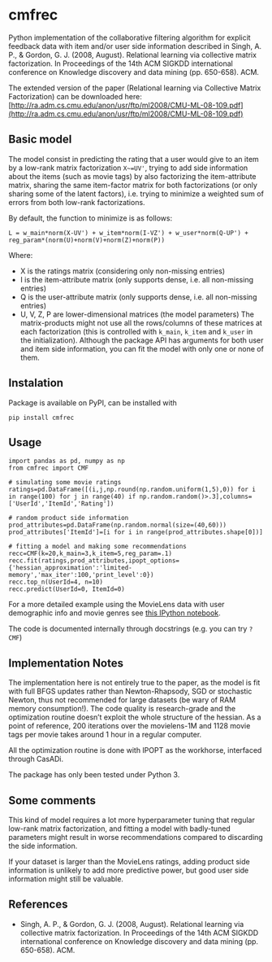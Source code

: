 # cmfrec

Python implementation of the collaborative filtering algorithm for explicit feedback data with item and/or user side information described in Singh, A. P., & Gordon, G. J. (2008, August). Relational learning via collective matrix factorization. In Proceedings of the 14th ACM SIGKDD international conference on Knowledge discovery and data mining (pp. 650-658). ACM.

The extended version of the paper (Relational learning via Collective Matrix Factorization) can be downloaded here:
[http://ra.adm.cs.cmu.edu/anon/usr/ftp/ml2008/CMU-ML-08-109.pdf](http://ra.adm.cs.cmu.edu/anon/usr/ftp/ml2008/CMU-ML-08-109.pdf)

## Basic model
The model consist in predicting the rating that a user would give to an item by a low-rank matrix factorization `X~=UV'`, trying to add side information about the items (such as movie tags) by also factorizing the item-attribute matrix, sharing the same item-factor matrix for both factorizations (or only sharing some of the latent factors), i.e. trying to minimize a weighted sum of errors from both low-rank factorizations.

By default, the function to minimize is as follows:

```L = w_main*norm(X-UV') + w_item*norm(I-VZ') + w_user*norm(Q-UP') + reg_param*(norm(U)+norm(V)+norm(Z)+norm(P))```

Where:
* X is the ratings matrix (considering only non-missing entries)
* I is the item-attribute matrix (only supports dense, i.e. all non-missing entries)
* Q is the user-attribute matrix (only supports dense, i.e. all non-missing entries)
* U, V, Z, P are lower-dimensional matrices (the model parameters)
The matrix-products might not use all the rows/columns of these matrices at each factorization (this is controlled with `k_main`, `k_item` and `k_user` in the initialization). Although the package API has arguments for both user and item side information, you can fit the model with only one or none of them.

## Instalation
Package is available on PyPI, can be installed with

```pip install cmfrec```

## Usage
```
import pandas as pd, numpy as np
from cmfrec import CMF

# simulating some movie ratings
ratings=pd.DataFrame([(i,j,np.round(np.random.uniform(1,5),0)) for i in range(100) for j in range(40) if np.random.random()>.3],columns=['UserId','ItemId','Rating'])

# random product side information
prod_attributes=pd.DataFrame(np.random.normal(size=(40,60)))
prod_attributes['ItemId']=[i for i in range(prod_attributes.shape[0])]

# fitting a model and making some recommendations
recc=CMF(k=20,k_main=3,k_item=5,reg_param=.1)
recc.fit(ratings,prod_attributes,ipopt_options={'hessian_approximation':'limited-memory','max_iter':100,'print_level':0})
recc.top_n(UserId=4, n=10)
recc.predict(UserId=0, ItemId=0)
```

For a more detailed example using the MovieLens data with user demographic info and movie genres see [this IPython notebook](http://nbviewer.jupyter.org/github/david-cortes/cmfrec/blob/master/example/cmfrec_movielens_sideinfo.ipynb).

The code is documented internally through docstrings (e.g. you can try `?CMF`)

## Implementation Notes
The implementation here is not entirely true to the paper, as the model is fit with full BFGS updates rather than Newton-Rhapsody, SGD or stochastic Newton, thus not recommended for large datasets (be wary of RAM memory consumption!). The code quality is research-grade and the optimization routine doesn’t exploit the whole structure of the hessian. As a point of reference, 200 iterations over the movielens-1M and 1128 movie tags per movie takes around 1 hour in a regular computer.


All the optimization routine is done with IPOPT as the workhorse, interfaced through CasADi.

The package has only been tested under Python 3.


## Some comments
This kind of model requires a lot more hyperparameter tuning that regular low-rank matrix factorization, and fitting a model with badly-tuned parameters might result in worse recommendations compared to discarding the side information.

If your dataset is larger than the MovieLens ratings, adding product side information is unlikely to add more predictive power, but good user side information might still be valuable.

## References
* Singh, A. P., & Gordon, G. J. (2008, August). Relational learning via collective matrix factorization. In Proceedings of the 14th ACM SIGKDD international conference on Knowledge discovery and data mining (pp. 650-658). ACM.
